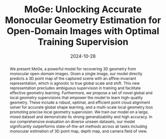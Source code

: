 ---
title: "MoGe: Unlocking Accurate Monocular Geometry Estimation for Open-Domain Images with Optimal Training Supervision"
collection: publications
permalink: /publication/moge
excerpt: 
date: 2024-10-28
venue: 'arXiv preprint'
teaser_type: image
teaser: /images/moge.gif
authors: "<b>Ruicheng Wang</b>, Sicheng Xu, Cassie Dai, Jianfeng Xiang, Yu Deng, Xin Tong, Jiaolong Yang"
paper: https://arxiv.org/abs/2410.19115
arxiv: https://arxiv.org/abs/2410.19115
projectpage: https://wangrc.site/MoGePage/
abstract: "We present MoGe, a powerful model for recovering 3D geometry from monocular open-domain images. Given a single image, our model directly predicts a 3D point map of the captured scene with an affine-invariant representation, which is agnostic to true global scale and shift. This new representation precludes ambiguous supervision in training and facilitate effective geometry learning. Furthermore, we propose a set of novel global and local geometry supervisions that empower the model to learn high-quality geometry. These include a robust, optimal, and efficient point cloud alignment solver for accurate global shape learning, and a multi-scale local geometry loss promoting precise local geometry supervision. We train our model on a large, mixed dataset and demonstrate its strong generalizability and high accuracy. In our comprehensive evaluation on diverse unseen datasets, our model significantly outperforms state-of-the-art methods across all tasks including monocular estimation of 3D point map, depth map, and camera field of view."
---